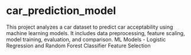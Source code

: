 # car_prediction_model

This project analyzes a car dataset to predict car acceptability using machine learning models. It includes data preprocessing, feature scaling, model training, evaluation, and comparison. 
ML Models - Logistic Regression and Random Forest Classifier
Feature Selection
